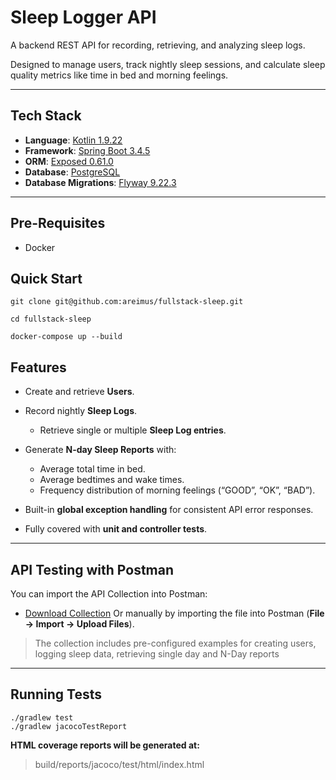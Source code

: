 # **Sleep Logger API**



A backend REST API for recording, retrieving, and analyzing sleep logs.

Designed to manage users, track nightly sleep sessions, and calculate sleep quality metrics like time in bed and morning feelings.

----------


## **Tech Stack**

-   **Language**: [Kotlin 1.9.22](https://kotlinlang.org/)
-   **Framework**: [Spring Boot 3.4.5](https://spring.io/projects/spring-boot)
-   **ORM**: [Exposed 0.61.0](https://github.com/JetBrains/Exposed)
-   **Database**: [PostgreSQL](https://www.postgresql.org/)
-   **Database Migrations**: [Flyway 9.22.3](https://flywaydb.org/)

----------

## **Pre-Requisites**
- Docker

## **Quick Start**
``
git clone git@github.com:areimus/fullstack-sleep.git
``

``
cd fullstack-sleep
``

``
docker-compose up --build
``

## **Features**

- Create and retrieve **Users**.
- Record nightly **Sleep Logs**.
  - Retrieve single or multiple **Sleep Log entries**.

- Generate **N-day Sleep Reports** with:
  - Average total time in bed.
  - Average bedtimes and wake times.
  - Frequency distribution of morning feelings (“GOOD”, “OK”, “BAD”).

-   Built-in **global exception handling** for consistent API error responses.
-   Fully covered with **unit and controller tests**.


----------

## **API Testing with Postman**
You can import the API Collection into Postman:

- [Download Collection](./postman/sleep-api.postman_collection.json)
  Or manually by importing the file into Postman (**File → Import → Upload Files**).


> The collection includes pre-configured examples for creating users, logging sleep data, retrieving single day and N-Day reports

----------

## **Running Tests**
```
./gradlew test 
./gradlew jacocoTestReport
```

**HTML coverage reports will be generated at:**
>build/reports/jacoco/test/html/index.html